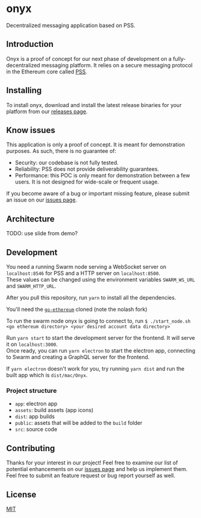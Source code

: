 # onyx

Decentralized messaging application based on PSS.

## Introduction

Onyx is a proof of concept for our next phase of development on a fully-decentralized messaging platform. It relies on a secure messaging protocol in the Ethereum core called [PSS](https://gist.github.com/zelig/d52dab6a4509125f842bbd0dce1e9440).

## Installing

To install onyx, download and install the latest release binaries for your platform from our [releases page](https://github.com/thusfresh/onyx/releases).

## Know issues

This application is only a proof of concept. It is meant for demonstration purposes. As such, there is no guarantee of:

- Security: our codebase is not fully tested.
- Reliability: PSS does not provide deliverability guarantees.
- Performance: this POC is only meant for demonstration between a few users. It is not designed for wide-scale or frequent usage.

If you become aware of a bug or important missing feature, please submit an issue on our [issues page](https://github.com/thusfresh/onyx/issues).

## Architecture

TODO: use slide from demo?

## Development

You need a running Swarm node serving a WebSocket server on `localhost:8546` for PSS and a HTTP server on `localhost:8500`.  
These values can be changed using the environment variables `SWARM_WS_URL` and `SWARM_HTTP_URL`.

After you pull this repository, run `yarn` to install all the dependencies.

You'll need the [`go-ethereum`](https://github.com/nolash/go-ethereum/) cloned (note the nolash fork)

To run the swarm node onyx is going to connect to, run `$ ./start_node.sh <go ethereum directory> <your desired account data directory>`

Run `yarn start` to start the development server for the frontend. It will serve it on `localhost:3000`.  
Once ready, you can run `yarn electron` to start the electron app, connecting to Swarm and creating a GraphQL server for the frontend.

If `yarn electron` doesn't work for you, try running `yarn dist` and run the built app which is `dist/mac/Onyx`.

### Project structure

- `app`: electron app
- `assets`: build assets (app icons)
- `dist`: app builds
- `public`: assets that will be added to the `build` folder
- `src`: source code

## Contributing

Thanks for your interest in our project! Feel free to examine our list of potential enhancements on our [issues page](https://github.com/thusfresh/onyx/issues) and help us implement them. Feel free to submit an feature request or bug report yourself as well.

## License

[MIT](LICENSE)
